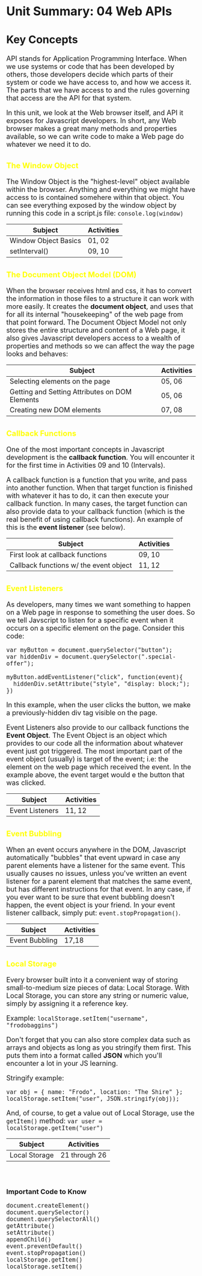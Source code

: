 <style>
* { font-size: 18px }
h1 { font-size: 32px }
h2 { font-size: 28px }
h3 { font-size: 20px; padding-top: 6px; color: yellow; }
hr { border-top: 2px solid #ddd; }
blockquote { background: #333; padding: 6px; padding-left: 12px; }
</style>

<h1>Unit Summary: 04 Web APIs</h1>

<h2>Key Concepts</h2>

API stands for Application Programming Interface. When we use systems or code that has been developed by others, those developers decide which parts of their system or code we have access to, and how we access it. The parts that we have access to and the rules governing that access are the API for that system.

In this unit, we look at the Web browser itself, and API it exposes for Javascript developers. In short, any Web browser makes a great many methods and properties available, so we can write code to make a Web page do whatever we need it to do.


<h3>The Window Object</h3>

The Window Object is the "highest-level" object available within the browser. Anything and everything we might have access to is contained somehere within that object. You can see everything exposed by the window object by running this code in a script.js file:  `console.log(window)`

| Subject | Activities |
| ----------- | ----------- |
| Window Object Basics | 01, 02 |
| setInterval() | 09, 10 |


<h3>The Document Object Model (DOM)</h3>

When the browser receives html and css, it has to convert the information in those files to a structure it can work with more easily. It creates the **document object**, and uses that for all its internal "housekeeping" of the web page from that point forward. The Document Object Model not only stores the entire structure and content of a Web page, it also gives Javascript developers access to a wealth of properties and methods so we can affect the way the page looks and behaves:


| Subject | Activities |
| ----------- | ----------- |
| Selecting elements on the page | 05, 06 |
| Getting and Setting Attributes on DOM Elements | 05, 06 |
| Creating new DOM elements | 07, 08 |


<h3>Callback Functions</h3>

One of the most important concepts in Javascript development is the **callback function**. You will encounter it for the first time in Activities 09 and 10 (Intervals).

A callback function is a function that you write, and pass into another function. When that target function is finished with whatever it has to do, it can then execute your callback function. In many cases, the target function can also provide data to your callback function (which is the real benefit of using callback functions). An example of this is the **event listener** (see below).

| Subject | Activities |
| ----------- | ----------- |
| First look at callback functions | 09, 10 |
| Callback functions w/ the event object | 11, 12 |


<h3>Event Listeners</h3>

As developers, many times we want something to happen on a Web page in response to something the user does. So we tell Javscript to listen for a specific event when it occurs on a specific element on the page. Consider this code:

```
var myButton = document.querySelector("button");
var hiddenDiv = document.querySelector(".special-offer");

myButton.addEventListener("click", function(event){
  hiddenDiv.setAttribute("style", "display: block;");
})
```

In this example, when the user clicks the button, we make a previously-hidden div tag visible on the page.

Event Listeners also provide to our callback functions the **Event Object**. The Event Object is an object which provides to our code all the information about whatever event just got triggered. The most important part of the event object (usually) is target of the event; i.e: the element on the web page which received the event. In the example above, the event target would e the button that was clicked.

| Subject | Activities |
| ----------- | ----------- |
| Event Listeners | 11, 12 |


<h3>Event Bubbling</h3>

When an event occurs anywhere in the DOM, Javascript automatically "bubbles" that event upward in case any parent elements have a listener for the same event. This usually causes no issues, unless you've written an event listener for a parent element that matches the same event, but has different instructions for that event. In any case, if you ever want to be sure that event bubbling doesn't happen, the event object is your friend. In your event listener callback, simply put: `event.stopPropagation()`.

| Subject | Activities |
| ----------- | ----------- |
| Event Bubbling | 17,18 |


<h3>Local Storage</h3>

Every browser built into it a convenient way of storing small-to-medium size pieces of data: Local Storage. With Local Storage, you can store any string or numeric value, simply by assigning it a reference key.

Example:   `localStorage.setItem("username", "frodobaggins")` 

Don't forget that you can also store complex data such as arrays and objects as long as you stringify them first. This puts them into a format called **JSON** which you'll encounter a lot in your JS learning.

Stringify example:

```
var obj = { name: "Frodo", location: "The Shire" };
localStorage.setItem("user", JSON.stringify(obj));
```

And, of course, to get a value out of Local Storage, use the `getItem()` method: `var user = localStorage.getItem("user")`

| Subject | Activities |
| ----------- | ----------- |
| Local Storage | 21 through 26 |

<br/>
<br/>


**Important Code to Know**
```
document.createElement()
document.querySelector()
document.querySelectorAll()
getAttribute()
setAttribute()
appendChild()
event.preventDefault()
event.stopPropagation()
localStorage.getItem()
localStorage.setItem()
```

